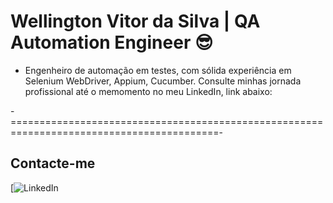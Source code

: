 # Wellington Vitor da Silva | QA Automation Engineer 😎

- Engenheiro de automação em testes, com sólida experiência em Selenium WebDriver, Appium, Cucumber. Consulte minhas jornada profissional até o memomento no meu LinkedIn, link abaixo:

-==========================================================================================-


## Contacte-me

[![LinkedIn](https://www.linkedin.com/in/wellington-vitor-da-silva/)
